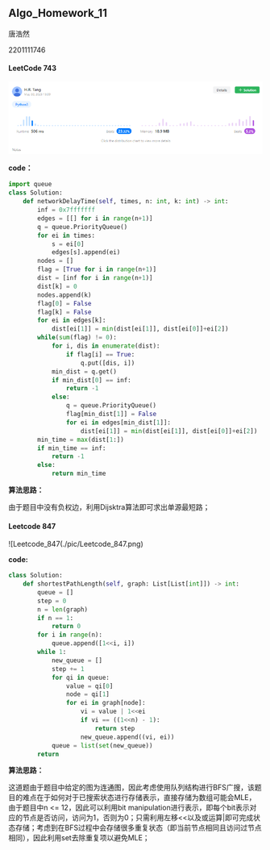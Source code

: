 ## AIgo_Homework_11

唐浩然 

2201111746



#### LeetCode 743

![Leetcode_743](./pic/Leetcode_743.png)

**code：**

```python
import queue
class Solution:
    def networkDelayTime(self, times, n: int, k: int) -> int:
        inf = 0x7fffffff
        edges = [[] for i in range(n+1)]
        q = queue.PriorityQueue()
        for ei in times:
            s = ei[0]
            edges[s].append(ei)
        nodes = []
        flag = [True for i in range(n+1)]
        dist = [inf for i in range(n+1)]
        dist[k] = 0
        nodes.append(k)
        flag[0] = False
        flag[k] = False
        for ei in edges[k]:
            dist[ei[1]] = min(dist[ei[1]], dist[ei[0]]+ei[2])
        while(sum(flag) != 0):
            for i, dis in enumerate(dist):
                if flag[i] == True:
                    q.put([dis, i])
            min_dist = q.get()
            if min_dist[0] == inf:
                return -1
            else:
                q = queue.PriorityQueue()
                flag[min_dist[1]] = False
                for ei in edges[min_dist[1]]:
                    dist[ei[1]] = min(dist[ei[1]], dist[ei[0]]+ei[2])
        min_time = max(dist[1:])
        if min_time == inf:
            return -1
        else:
            return min_time
```

**算法思路：**

由于题目中没有负权边，利用Dijsktra算法即可求出单源最短路；

#### Leetcode 847

![Leetcode_847(./pic/Leetcode_847.png)

**code:**

```python
class Solution:
    def shortestPathLength(self, graph: List[List[int]]) -> int:
        queue = []
        step = 0
        n = len(graph)
        if n == 1:
            return 0
        for i in range(n):
            queue.append([1<<i, i])
        while 1:
            new_queue = []
            step += 1
            for qi in queue:
                value = qi[0]
                node = qi[1]
                for ei in graph[node]:
                    vi = value | 1<<ei
                    if vi == ((1<<n) - 1):
                        return step
                    new_queue.append((vi, ei))
            queue = list(set(new_queue))
        return
```

**算法思路：**

这道题由于题目中给定的图为连通图，因此考虑使用队列结构进行BFS广搜，该题目的难点在于如何对于已搜索状态进行存储表示，直接存储为数组可能会MLE，由于题目中n <= 12，因此可以利用bit manipulation进行表示，即每个bit表示对应的节点是否访问，访问为1，否则为0；只需利用左移<<以及或运算|即可完成状态存储；考虑到在BFS过程中会存储很多重复状态（即当前节点相同且访问过节点相同），因此利用set去除重复项以避免MLE；

